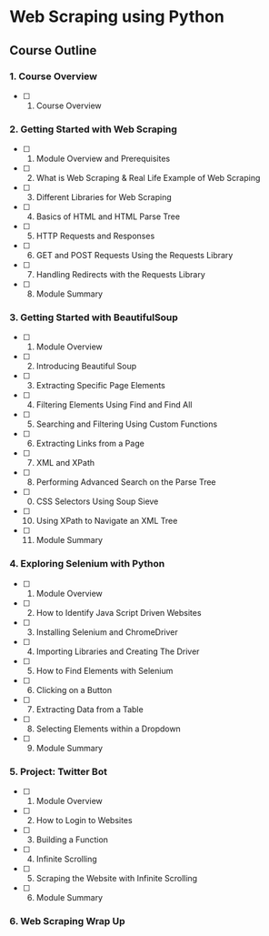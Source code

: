 # Web Scraping using Python
## Course Outline

### 1. Course Overview
- [ ] 1. Course Overview
### 2. Getting Started with Web Scraping
- [ ] 1. Module Overview and Prerequisites
- [ ] 2. What is Web Scraping & Real Life Example of Web Scraping
- [ ] 3. Different Libraries for Web Scraping 
- [ ] 4. Basics of HTML and HTML Parse Tree
- [ ] 5. HTTP Requests and Responses
- [ ] 6. GET and POST Requests Using the Requests Library
- [ ] 7. Handling Redirects with the Requests Library
- [ ] 8. Module Summary
### 3. Getting Started with BeautifulSoup
- [ ] 1. Module Overview
- [ ] 2. Introducing Beautiful Soup
- [ ] 3. Extracting Specific Page Elements
- [ ] 4. Filtering Elements Using Find and Find All
- [ ] 5. Searching and Filtering Using Custom Functions
- [ ] 6. Extracting Links from a Page
- [ ] 7. XML and XPath
- [ ] 8. Performing Advanced Search on the Parse Tree
- [ ] 0. CSS Selectors Using Soup Sieve
- [ ] 10. Using XPath to Navigate an XML Tree
- [ ] 11. Module Summary
### 4. Exploring Selenium with Python
- [ ] 1. Module Overview
- [ ] 2. How to Identify Java Script Driven Websites
- [ ] 3. Installing Selenium and ChromeDriver
- [ ] 4. Importing Libraries and Creating The Driver
- [ ] 5. How to Find Elements with Selenium
- [ ] 6. Clicking on a Button
- [ ] 7. Extracting Data from a Table
- [ ] 8. Selecting Elements within a Dropdown
- [ ] 9. Module Summary
### 5. Project: Twitter Bot
- [ ] 1. Module Overview
- [ ] 2. How to Login to Websites
- [ ] 3. Building a Function
- [ ] 4. Infinite Scrolling
- [ ] 5. Scraping the Website with Infinite Scrolling
- [ ] 6. Module Summary
### 6. Web Scraping Wrap Up
